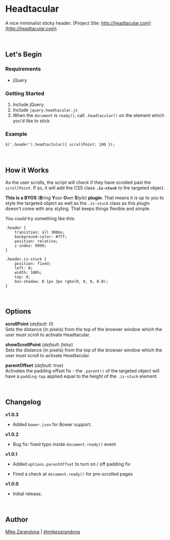 Headtacular
===========

A nice minimalist sticky header.  [Project Site: http://headtacular.com](http://headtacular.com).

<br />



## Let's Begin

### Requirements

* jQuery

### Getting Started

1. Include jQuery
1. Include `jquery.headtacular.js`
1. When the `document` is `ready()`, call `.headtacular()` on the element which you'd like to stick

### Example

	$('.header').headtactular({ scrollPoint: 100 });

<br />



## How it Works
As the user scrolls, the script will check if they have scrolled past the `scrollPoint`.  If so, it will add the CSS class **`.is-stuck`** to the targeted object.

**This is a BYOS** (**B**_ring_ **Y**_our_ **O**_wn_ **S**_tyle_) **plugin**. That means it is up to you to style the targeted object as well as the `.is-stuck` class as this plugin doesn't come with any styling.  That keeps things flexible and simple.

You *could* try something like this:

	.header {
		transition: all 300ms;
		background-color: #fff;
		position: relative;
		z-index: 9999;
	}

	.header.is-stuck {
		position: fixed;
		left: 0;
		width: 100%;
		top: 0;
		box-shadow: 0 1px 3px rgba(0, 0, 0, 0.8);
	}

<br />



## Options

**scrollPoint** (_default: 0_)<br />Sets the distance (in pixels) from the top of the browser window which the user must scroll to activate Headtacular.

**showScrollPoint** (_default: false_)<br />Sets the distance (in pixels) from the top of the browser window which the user must scroll to activate Headtacular.

**parentOffset** (_default: true_)<br />Activates the padding offset fix - the `.parent()` of the targeted object will have a `padding-top` applied equal to the height of the `.is-stuck` element.

<br />



## Changelog

**v1.0.3**<br />
+ Added `bower.json` for Bower support.

**v1.0.2**<br />
- Bug fix:  fixed typo inside `document.ready()` event

**v1.0.1**<br />
+ Added `options.parentOffset` to turn on / off padding fix<br />
- Fired a check at `document.ready()` for pre-scrolled pages

**v1.0.0**<br />
- Initial release.

<br />



## Author
[Mike Zarandona](http://mikezarandona.com) | [@mikezarandona](http://twitter.com/mikezarandona)
